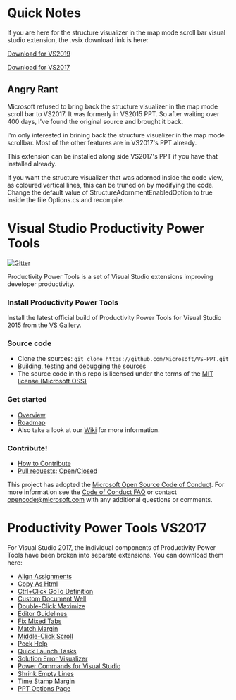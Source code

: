 # Quick Notes
If you are here for the structure visualizer in the map mode scroll bar visual studio extension, the .vsix  download link is here:

[Download for VS2019](https://github.com/FS-NulL/VS-PPT/releases/download/2019.0/Microsoft.VisualStudio.PowerTools.StructureVisualizer.vsix)

[Download for VS2017](https://github.com/FS-NulL/VS-PPT/releases/download/1.0/Microsoft.VisualStudio.PowerTools.StructureVisualizer.vsix)

## Angry Rant
Microsoft refused to bring back the structure visualizer in the map mode scroll bar to VS2017. It was formerly in VS2015 PPT. So after waiting over 400 days, I've found the original source and  brought it back.

I'm only interested in brining back the structure visualizer in the map mode scrollbar. Most of the other features are in VS2017's PPT already.

This extension can be installed along side VS2017's PPT if you have that installed already.

If you want the structure visualizer that was adorned inside the code view, as coloured vertical lines, this can be truned on by modifying the code. Change the default value of StructureAdornmentEnabledOption to true inside the file Options.cs and recompile.

# Visual Studio Productivity Power Tools
[![Gitter](https://badges.gitter.im/Join%20Chat.svg)](http://aka.ms/a3wtsx)

Productivity Power Tools is a set of Visual Studio extensions improving developer productivity.

### Install Productivity Power Tools
Install the latest official build of Productivity Power Tools for Visual Studio 2015 from the [VS Gallery](https://visualstudiogallery.msdn.microsoft.com/34ebc6a2-2777-421d-8914-e29c1dfa7f5d).

### Source code
* Clone the sources: `git clone https://github.com/Microsoft/VS-PPT.git`
* [Building, testing and debugging the sources](https://github.com/Microsoft/VS-PPT/wiki/Building,-testing-and-debugging-the-sources)
* The source code in this repo is licensed under the terms of the [MIT license (Microsoft OSS)](https://github.com/Microsoft/VS-PPT/blob/master/license.txt)

### Get started
* [Overview](https://github.com/Microsoft/VS-PPT/wiki/Overview)
* [Roadmap](https://github.com/Microsoft/VS-PPT/wiki/Roadmap)
* Also take a look at our [Wiki](https://github.com/Microsoft/VS-PPT/wiki) for more information.

### Contribute!

* [How to Contribute](https://github.com/Microsoft/VS-PPT/blob/master/CONTRIBUTING.md)
* [Pull requests](https://github.com/Microsoft/VS-PPT/pulls): [Open](https://github.com/Microsoft/VS-PPT/pulls?q=is%3Aopen+is%3Apr)/[Closed](https://github.com/Microsoft/VS-PPT/pulls?q=is%3Apr+is%3Aclosed)


This project has adopted the [Microsoft Open Source Code of Conduct](https://opensource.microsoft.com/codeofconduct/). For more information see the [Code of Conduct FAQ](https://opensource.microsoft.com/codeofconduct/faq/) or contact [opencode@microsoft.com](mailto:opencode@microsoft.com) with any additional questions or comments.

# Productivity Power Tools VS2017

For Visual Studio 2017, the individual components of Productivity Power Tools have been broken into separate extensions.
You can download them here:
* [Align Assignments](https://marketplace.visualstudio.com/items?itemName=VisualStudioPlatformTeam.AlignAssignments)
* [Copy As Html](https://marketplace.visualstudio.com/items?itemName=VisualStudioPlatformTeam.CopyAsHtml)
* [Ctrl+Click GoTo Definition](https://marketplace.visualstudio.com/items?itemName=VisualStudioPlatformTeam.CtrlClickGoToDefinition)
* [Custom Document Well](https://marketplace.visualstudio.com/items?itemName=VisualStudioPlatformTeam.CustomDocumentWell)
* [Double-Click Maximize](https://marketplace.visualstudio.com/items?itemName=VisualStudioPlatformTeam.Double-ClickMaximize)
* [Editor Guidelines](https://marketplace.visualstudio.com/items?itemName=VisualStudioProductTeam.EditorGuidelines)
* [Fix Mixed Tabs](https://marketplace.visualstudio.com/items?itemName=VisualStudioProductTeam.FixMixedTabs)
* [Match Margin](https://marketplace.visualstudio.com/items?itemName=VisualStudioProductTeam.MatchMargin)
* [Middle-Click Scroll](https://marketplace.visualstudio.com/items?itemName=VisualStudioProductTeam.MiddleClickScroll)
* [Peek Help](https://marketplace.visualstudio.com/items?itemName=VisualStudioProductTeam.PeekHelp)
* [Quick Launch Tasks](https://marketplace.visualstudio.com/items?itemName=VisualStudioProductTeam.QuickLaunchTasks)
* [Solution Error Visualizer](https://marketplace.visualstudio.com/items?itemName=VisualStudioProductTeam.SolutionErrorVisualizer)
* [Power Commands for Visual Studio](https://marketplace.visualstudio.com/items?itemName=VisualStudioProductTeam.PowerCommandsforVisualStudio)
* [Shrink Empty Lines](https://marketplace.visualstudio.com/items?itemName=VisualStudioProductTeam.SyntacticLineCompression)
* [Time Stamp Margin](https://marketplace.visualstudio.com/items?itemName=VisualStudioProductTeam.TimeStampMargin)
* [PPT Options Page](https://marketplace.visualstudio.com/items?itemName=VisualStudioProductTeam.ProductivityPowerToolsOptionsPage)

